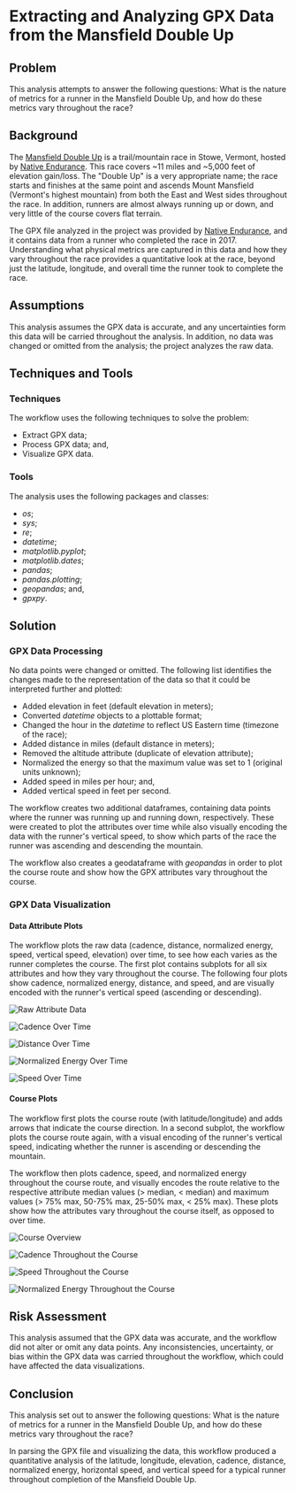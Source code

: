 # Extracting and Analyzing GPX Data from the Mansfield Double Up

## Problem

This analysis attempts to answer the following questions: What is the nature of metrics for a runner in the Mansfield Double Up, and how do these metrics vary throughout the race?

## Background

The [Mansfield Double Up](http://www.nativeendurance.com/mansfielddoubleup.html) is a trail/mountain race in Stowe, Vermont, hosted by [Native Endurance](http://www.nativeendurance.com/). This race covers ~11 miles and ~5,000 feet of elevation gain/loss. The "Double Up" is a very appropriate name; the race starts and finishes at the same point and ascends Mount Mansfield (Vermont's highest mountain) from both the East and West sides throughout the race. In addition, runners are almost always running up or down, and very little of the course covers flat terrain.

The GPX file analyzed in the project was provided by [Native Endurance](http://www.nativeendurance.com/), and it contains data from a runner who completed the race in 2017. Understanding what physical metrics are captured in this data and how they vary throughout the race provides a quantitative look at the race, beyond just the latitude, longitude, and overall time the runner took to complete the race.

## Assumptions

This analysis assumes the GPX data is accurate, and any uncertainties form this data will be carried throughout the analysis. In addition, no data was changed or omitted from the analysis; the project analyzes the raw data.

## Techniques and Tools

### Techniques

The workflow uses the following techniques to solve the problem:

* Extract GPX data;
* Process GPX data; and,
* Visualize GPX data.

### Tools

The analysis uses the following packages and classes:

* *os*;
* *sys*;
* *re*;
* *datetime*;
* *matplotlib.pyplot*;
* *matplotlib.dates*;
* *pandas*;
* *pandas.plotting*;
* *geopandas*; and,
* *gpxpy*.

## Solution

### GPX Data Processing

No data points were changed or omitted. The following list identifies the changes made to the representation of the data so that it could be interpreted further and plotted:

* Added elevation in feet (default elevation in meters);
* Converted *datetime* objects to a plottable format;
* Changed the hour in the *datetime* to reflect US Eastern time (timezone of the race);
* Added distance in miles (default distance in meters);
* Removed the altitude attribute (duplicate of elevation attribute);
* Normalized the energy so that the maximum value was set to 1 (original units unknown);
* Added speed in miles per hour; and,
* Added vertical speed in feet per second.

The workflow creates two additional dataframes, containing data points where the runner was running up and running down, respectively. These were created to plot the attributes over time while also visually encoding the data with the runner's vertical speed, to show which parts of the race the runner was ascending and descending the mountain.

The workflow also creates a geodataframe with *geopandas* in order to plot the course route and show how the GPX attributes vary throughout the course.

### GPX Data Visualization

#### Data Attribute Plots

The workflow plots the raw data (cadence, distance, normalized energy, speed, vertical speed, elevation) over time, to see how each varies as the runner completes the course. The first plot contains subplots for all six attributes and how they vary throughout the course. The following four plots show cadence, normalized energy, distance, and speed, and are visually encoded with the runner's vertical speed (ascending or descending).

![Raw Attribute Data](04-graphics-outputs/01-double-up-gpx-data-figure.png)

![Cadence Over Time](04-graphics-outputs/02-double-up-gpx-data-figure.png)

![Distance Over Time](04-graphics-outputs/03-double-up-gpx-data-figure.png)

![Normalized Energy Over Time](04-graphics-outputs/04-double-up-gpx-data-figure.png)

![Speed Over Time](04-graphics-outputs/05-double-up-gpx-data-figure.png)

#### Course Plots

The workflow first plots the course route (with latitude/longitude) and adds arrows that indicate the course direction. In a second subplot, the workflow plots the course route again, with a visual encoding of the runner's vertical speed, indicating whether the runner is ascending or descending the mountain.

The workflow then plots cadence, speed, and normalized energy throughout the course route, and visually encodes the route relative to the respective attribute median values (> median, < median) and maximum values (> 75% max, 50-75% max, 25-50% max, < 25% max). These plots show how the attributes vary throughout the course itself, as opposed to over time.  

![Course Overview](04-graphics-outputs/06-double-up-gpx-data-figure.png)

![Cadence Throughout the Course](04-graphics-outputs/07-double-up-gpx-data-figure.png)

![Speed Throughout the Course](04-graphics-outputs/08-double-up-gpx-data-figure.png)

![Normalized Energy Throughout the Course](04-graphics-outputs/09-double-up-gpx-data-figure.png)

## Risk Assessment

This analysis assumed that the GPX data was accurate, and the workflow did not alter or omit any data points. Any inconsistencies, uncertainty, or bias within the GPX data was carried throughout the workflow, which could have affected the data visualizations.

## Conclusion

This analysis set out to answer the following questions: What is the nature of metrics for a runner in the Mansfield Double Up, and how do these metrics vary throughout the race?

In parsing the GPX file and visualizing the data, this workflow produced a quantitative analysis of the latitude, longitude, elevation, cadence, distance, normalized energy, horizontal speed, and vertical speed for a typical runner throughout completion of the Mansfield Double Up.
